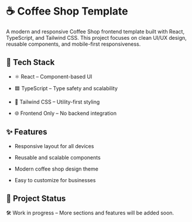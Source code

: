 # ☕ Coffee Shop Template

A modern and responsive Coffee Shop frontend template built with React, TypeScript, and Tailwind CSS.
This project focuses on clean UI/UX design, reusable components, and mobile-first responsiveness.

## 🚀 Tech Stack

- ⚛️ React – Component-based UI

- 🟦 TypeScript – Type safety and scalability

- 🎨 Tailwind CSS – Utility-first styling

- 🌐 Frontend Only – No backend integration

## ✨ Features

- Responsive layout for all devices

- Reusable and scalable components

- Modern coffee shop design theme

- Easy to customize for businesses

## 📂 Project Status

🛠️ Work in progress – More sections and features will be added soon.
